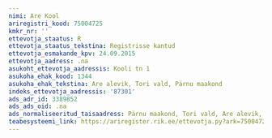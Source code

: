 ```yaml
---
nimi: Are Kool
ariregistri_kood: 75004725
kmkr_nr: ''
ettevotja_staatus: R
ettevotja_staatus_tekstina: Registrisse kantud
ettevotja_esmakande_kpv: 24.09.2015
ettevotja_aadress: .na
asukoht_ettevotja_aadressis: Kooli tn 1
asukoha_ehak_kood: 1344
asukoha_ehak_tekstina: Are alevik, Tori vald, Pärnu maakond
indeks_ettevotja_aadressis: '87301'
ads_adr_id: 3389852
ads_ads_oid: .na
ads_normaliseeritud_taisaadress: Pärnu maakond, Tori vald, Are alevik, Kooli tn 1
teabesysteemi_link: https://ariregister.rik.ee/ettevotja.py?ark=75004725&ref=rekvisiidid
---
```

